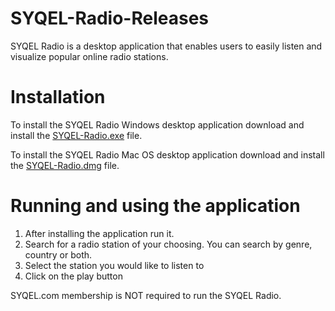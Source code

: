 # SYQEL-Radio-Releases
SYQEL Radio is a desktop application that enables users to easily listen and visualize popular online radio stations.

# Installation
To install the SYQEL Radio Windows desktop application download and install the [SYQEL-Radio.exe](https://github.com/SYQEL/SYQEL-Radio-Releases/releases/download/1.0.0/SYQEL-1.0.0.Setup.exe) file.


To install the SYQEL Radio Mac OS desktop application download and install the [SYQEL-Radio.dmg](https://github.com/SYQEL/SYQEL-Radio-Releases/releases/download/1.0.0/SYQEL-RADIO-1.0.0.dmg) file.

# Running and using the application
1. After installing the application run it. 
2. Search for a radio station of your choosing. You can search by genre, country or both.
3. Select the station you would like to listen to
4. Click on the play button

SYQEL.com membership is NOT required to run the SYQEL Radio.
